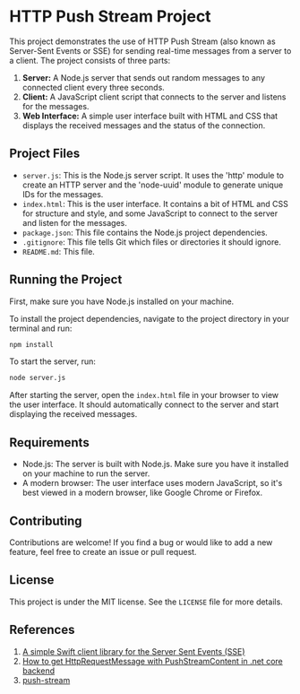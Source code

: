 # HTTP Push Stream Project

This project demonstrates the use of HTTP Push Stream (also known as Server-Sent Events or SSE) for sending real-time messages from a server to a client. The project consists of three parts:

1. **Server:** A Node.js server that sends out random messages to any connected client every three seconds.
2. **Client:** A JavaScript client script that connects to the server and listens for the messages.
3. **Web Interface:** A simple user interface built with HTML and CSS that displays the received messages and the status of the connection.

## Project Files

- `server.js`: This is the Node.js server script. It uses the 'http' module to create an HTTP server and the 'node-uuid' module to generate unique IDs for the messages.
- `index.html`: This is the user interface. It contains a bit of HTML and CSS for structure and style, and some JavaScript to connect to the server and listen for the messages.
- `package.json`: This file contains the Node.js project dependencies.
- `.gitignore`: This file tells Git which files or directories it should ignore.
- `README.md`: This file.

## Running the Project

First, make sure you have Node.js installed on your machine.

To install the project dependencies, navigate to the project directory in your terminal and run:

```bash
npm install
```

To start the server, run:

```bash
node server.js
```

After starting the server, open the `index.html` file in your browser to view the user interface. It should automatically connect to the server and start displaying the received messages.

## Requirements

- Node.js: The server is built with Node.js. Make sure you have it installed on your machine to run the server.
- A modern browser: The user interface uses modern JavaScript, so it's best viewed in a modern browser, like Google Chrome or Firefox.

## Contributing

Contributions are welcome! If you find a bug or would like to add a new feature, feel free to create an issue or pull request.

## License

This project is under the MIT license. See the `LICENSE` file for more details.

## References

1. [A simple Swift client library for the Server Sent Events (SSE)](https://github.com/inaka/EventSource)
2. [How to get HttpRequestMessage with PushStreamContent in .net core backend](https://stackoverflow.com/questions/60259375/how-to-get-httprequestmessage-with-pushstreamcontent-in-net-core-backend)
3. [push-stream](https://github.com/push-stream/push-stream)
